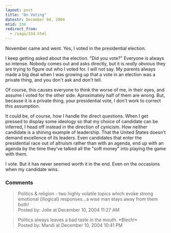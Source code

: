 ```yaml
---
layout: post
title: "On Voting"
datestr: December 04, 2004
mtid: 334
redirect_from:
  - /saga/334.html
---
```


November came and went.  Yes, I voted in the presidential election.

I keep getting asked about the election.  "Did you vote?"  Everyone is always so intense.  Nobody comes out and asks directly, but it is *really obvious* they are trying to figure out who I voted for.  I will not say.  My parents always made a big deal when I was growing up that a vote in an election was a private thing, and you don't ask and don't tell.

Of course, this causes everyone to think the worse of me, in their eyes, and assume I voted for the other side.  Aproximately half of them are wrong.  But, because it is a private thing, your presidential vote, I don't work to correct this assumption.

It could be, of course, how I handle the direct questions.  When I get pressed to display some ideology so that my choice of candidate can be inferred, I head off instead in the direction of cynicism.  How neither candidate is a shining example of leadership.  That the United States doesn't demand excellence of its leaders.  Even candidates that enter the presidential race out of altruism rather than with an agenda, end up with an agenda by the time they've talked all the "soft money" into playing the game with them.

I vote.  But it has never seemed worth it in the end.  Even on the occasions when my candidate wins.

### Comments

<blockquote>
Politics & religion - two highly volatile topics which evoke strong emotional (illogical) responses...a wise man stays away from them both!
<div class="comment-meta">Posted by: Jolie at December 10, 2004 11:27 AM</div> </blockquote>

<blockquote>
Politics always leaves a bad taste in the mouth.  *Blech!*
<div class="comment-meta">Posted by: Mandi at December 10, 2004 10:41 PM</div> </blockquote>

